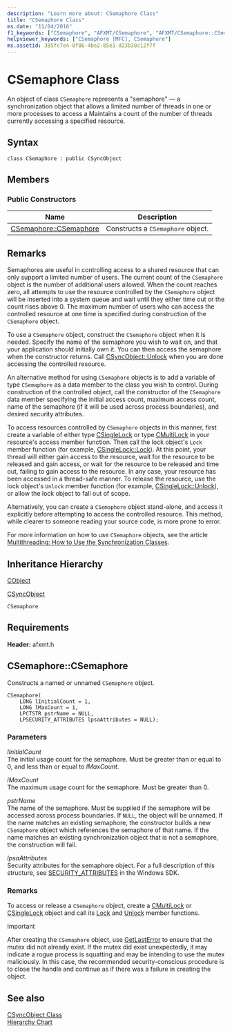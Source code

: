 ```yaml
---
description: "Learn more about: CSemaphore Class"
title: "CSemaphore Class"
ms.date: "11/04/2016"
f1_keywords: ["CSemaphore", "AFXMT/CSemaphore", "AFXMT/CSemaphore::CSemaphore"]
helpviewer_keywords: ["CSemaphore [MFC], CSemaphore"]
ms.assetid: 385fc7e4-8f86-4be2-85e1-d23b38c12f7f
---
```

# CSemaphore Class

An object of class `CSemaphore` represents a "semaphore" — a synchronization object that allows a limited number of threads in one or more processes to access a Maintains a count of the number of threads currently accessing a specified resource.

## Syntax

```
class CSemaphore : public CSyncObject
```

## Members

### Public Constructors

|Name|Description|
|----------|-----------------|
|[CSemaphore::CSemaphore](#csemaphore)|Constructs a `CSemaphore` object.|

## Remarks

Semaphores are useful in controlling access to a shared resource that can only support a limited number of users. The current count of the `CSemaphore` object is the number of additional users allowed. When the count reaches zero, all attempts to use the resource controlled by the `CSemaphore` object will be inserted into a system queue and wait until they either time out or the count rises above 0. The maximum number of users who can access the controlled resource at one time is specified during construction of the `CSemaphore` object.

To use a `CSemaphore` object, construct the `CSemaphore` object when it is needed. Specify the name of the semaphore you wish to wait on, and that your application should initially own it. You can then access the semaphore when the constructor returns. Call [CSyncObject::Unlock](../../mfc/reference/csyncobject-class.md#unlock) when you are done accessing the controlled resource.

An alternative method for using `CSemaphore` objects is to add a variable of type `CSemaphore` as a data member to the class you wish to control. During construction of the controlled object, call the constructor of the `CSemaphore` data member specifying the initial access count, maximum access count, name of the semaphore (if it will be used across process boundaries), and desired security attributes.

To access resources controlled by `CSemaphore` objects in this manner, first create a variable of either type [CSingleLock](../../mfc/reference/csinglelock-class.md) or type [CMultiLock](../../mfc/reference/cmultilock-class.md) in your resource's access member function. Then call the lock object's `Lock` member function (for example, [CSingleLock::Lock](../../mfc/reference/csinglelock-class.md#lock)). At this point, your thread will either gain access to the resource, wait for the resource to be released and gain access, or wait for the resource to be released and time out, failing to gain access to the resource. In any case, your resource has been accessed in a thread-safe manner. To release the resource, use the lock object's `Unlock` member function (for example, [CSingleLock::Unlock](../../mfc/reference/csinglelock-class.md#unlock)), or allow the lock object to fall out of scope.

Alternatively, you can create a `CSemaphore` object stand-alone, and access it explicitly before attempting to access the controlled resource. This method, while clearer to someone reading your source code, is more prone to error.

For more information on how to use `CSemaphore` objects, see the article [Multithreading: How to Use the Synchronization Classes](../../parallel/multithreading-how-to-use-the-synchronization-classes.md).

## Inheritance Hierarchy

[CObject](../../mfc/reference/cobject-class.md)

[CSyncObject](../../mfc/reference/csyncobject-class.md)

`CSemaphore`

## Requirements

**Header:** afxmt.h

## <a name="csemaphore"></a> CSemaphore::CSemaphore

Constructs a named or unnamed `CSemaphore` object.

```
CSemaphore(
    LONG lInitialCount = 1,
    LONG lMaxCount = 1,
    LPCTSTR pstrName = NULL,
    LPSECURITY_ATTRIBUTES lpsaAttributes = NULL);
```

### Parameters

*lInitialCount*<br/>
The initial usage count for the semaphore. Must be greater than or equal to 0, and less than or equal to *lMaxCount*.

*lMaxCount*<br/>
The maximum usage count for the semaphore. Must be greater than 0.

*pstrName*<br/>
The name of the semaphore. Must be supplied if the semaphore will be accessed across process boundaries. If `NULL`, the object will be unnamed. If the name matches an existing semaphore, the constructor builds a new `CSemaphore` object which references the semaphore of that name. If the name matches an existing synchronization object that is not a semaphore, the construction will fail.

*lpsaAttributes*<br/>
Security attributes for the semaphore object. For a full description of this structure, see [SECURITY_ATTRIBUTES](/previous-versions/windows/desktop/legacy/aa379560\(v=vs.85\)) in the Windows SDK.

### Remarks

To access or release a `CSemaphore` object, create a [CMultiLock](../../mfc/reference/cmultilock-class.md) or [CSingleLock](../../mfc/reference/csinglelock-class.md) object and call its [Lock](../../mfc/reference/csinglelock-class.md#lock) and [Unlock](../../mfc/reference/csinglelock-class.md#unlock) member functions.

> [!IMPORTANT]
> After creating the `CSemaphore` object, use [GetLastError](/windows/win32/api/errhandlingapi/nf-errhandlingapi-getlasterror) to ensure that the mutex did not already exist. If the mutex did exist unexpectedly, it may indicate a rogue process is squatting and may be intending to use the mutex maliciously. In this case, the recommended security-conscious procedure is to close the handle and continue as if there was a failure in creating the object.

## See also

[CSyncObject Class](../../mfc/reference/csyncobject-class.md)<br/>
[Hierarchy Chart](../../mfc/hierarchy-chart.md)
